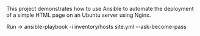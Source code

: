 This project demonstrates how to use Ansible to automate the deployment of a simple HTML page on an Ubuntu server using Nginx.

Run -> ansible-playbook -i inventory/hosts site.yml --ask-become-pass

